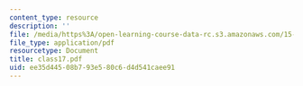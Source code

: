 ```yaml
---
content_type: resource
description: ''
file: /media/https%3A/open-learning-course-data-rc.s3.amazonaws.com/15-535-business-analysis-using-financial-statements-spring-2003/ee35d44508b793e580c6d4d541caee91_class17.pdf
file_type: application/pdf
resourcetype: Document
title: class17.pdf
uid: ee35d445-08b7-93e5-80c6-d4d541caee91
---
```

